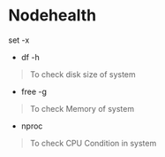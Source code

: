# Nodehealth
 set -x
- df -h
> To check disk size of system
- free -g
> To check Memory of system
- nproc
 > To check CPU Condition in system
      

